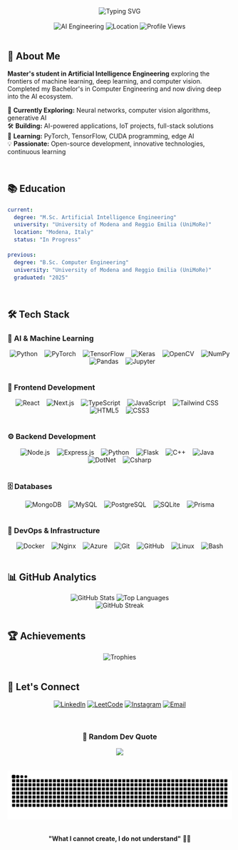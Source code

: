 <div align="center">

<img src="https://readme-typing-svg.demolab.com?font=Fira+Code&weight=600&size=28&duration=3000&pause=1000&color=6366F1&center=true&vCenter=true&random=false&width=600&lines=Hi+%F0%9F%91%8B+I'm+Marin+Cervinschi;AI+Engineering+Student+%F0%9F%A4%96;Always+Learning%2C+Always+Building" alt="Typing SVG" />

</div>

<br/>

<div align="center">
  <img src="https://img.shields.io/badge/AI_Engineering-Master's_Student-6366F1?style=for-the-badge&logo=graduation-cap&logoColor=white" alt="AI Engineering"/>
  <img src="https://img.shields.io/badge/UniMoRe-Modena%2C_Italy-22C55E?style=for-the-badge&logo=google-maps&logoColor=white" alt="Location"/>
  <img src="https://komarev.com/ghpvc/?username=MarinCervinschi&style=for-the-badge&color=6366F1" alt="Profile Views"/>
</div>

<br/>

## 🎯 About Me

**Master's student in Artificial Intelligence Engineering** exploring the frontiers of machine learning, deep learning, and computer vision. Completed my Bachelor's in Computer Engineering and now diving deep into the AI ecosystem.

🔬 **Currently Exploring:** Neural networks, computer vision algorithms, generative AI  
🛠️ **Building:** AI-powered applications, IoT projects, full-stack solutions  
🌱 **Learning:** PyTorch, TensorFlow, CUDA programming, edge AI  
💡 **Passionate:** Open-source development, innovative technologies, continuous learning

<br/>

## 📚 Education

```yaml
current:
  degree: "M.Sc. Artificial Intelligence Engineering"
  university: "University of Modena and Reggio Emilia (UniMoRe)"
  location: "Modena, Italy"
  status: "In Progress"
  
previous:
  degree: "B.Sc. Computer Engineering"
  university: "University of Modena and Reggio Emilia (UniMoRe)"
  graduated: "2025"
```

<br/>

## 🛠️ Tech Stack

### 🤖 AI & Machine Learning
<div align="center">
  <img src="https://cdn.jsdelivr.net/gh/devicons/devicon/icons/python/python-original.svg" height="35" alt="Python"/>
  <img width="8"/>
  <img src="https://cdn.jsdelivr.net/gh/devicons/devicon/icons/pytorch/pytorch-original.svg" height="35" alt="PyTorch"/>
  <img width="8"/>
  <img src="https://cdn.jsdelivr.net/gh/devicons/devicon/icons/tensorflow/tensorflow-original.svg" height="35" alt="TensorFlow"/>
  <img width="8"/>
  <img src="https://cdn.jsdelivr.net/gh/devicons/devicon/icons/keras/keras-original.svg" height="35" alt="Keras"/>
  <img width="8"/>
  <img src="https://cdn.jsdelivr.net/gh/devicons/devicon/icons/opencv/opencv-original.svg" height="35" alt="OpenCV"/>
  <img width="8"/>
  <img src="https://cdn.jsdelivr.net/gh/devicons/devicon/icons/numpy/numpy-original.svg" height="35" alt="NumPy"/>
  <img width="8"/>
  <img src="https://cdn.jsdelivr.net/gh/devicons/devicon/icons/pandas/pandas-original.svg" height="35" alt="Pandas"/>
  <img width="8"/>
  <img src="https://cdn.jsdelivr.net/gh/devicons/devicon/icons/jupyter/jupyter-original.svg" height="35" alt="Jupyter"/>
</div>

<br/>

### 🎨 Frontend Development
<div align="center">
  <img src="https://cdn.jsdelivr.net/gh/devicons/devicon/icons/react/react-original.svg" height="35" alt="React"/>
  <img width="8"/>
  <img src="https://cdn.jsdelivr.net/gh/devicons/devicon/icons/nextjs/nextjs-original.svg" height="35" alt="Next.js"/>
  <img width="8"/>
  <img src="https://cdn.jsdelivr.net/gh/devicons/devicon/icons/typescript/typescript-original.svg" height="35" alt="TypeScript"/>
  <img width="8"/>
  <img src="https://cdn.jsdelivr.net/gh/devicons/devicon/icons/javascript/javascript-original.svg" height="35" alt="JavaScript"/>
  <img width="8"/>
  <img src="https://cdn.simpleicons.org/tailwindcss/06B6D4" height="35" alt="Tailwind CSS"/>
  <img width="8"/>
  <img src="https://cdn.jsdelivr.net/gh/devicons/devicon/icons/html5/html5-original.svg" height="35" alt="HTML5"/>
  <img width="8"/>
  <img src="https://cdn.jsdelivr.net/gh/devicons/devicon/icons/css3/css3-original.svg" height="35" alt="CSS3"/>
</div>

<br/>

### ⚙️ Backend Development
<div align="center">
  <img src="https://cdn.jsdelivr.net/gh/devicons/devicon/icons/nodejs/nodejs-original.svg" height="35" alt="Node.js"/>
  <img width="8"/>
  <img src="https://skillicons.dev/icons?i=express" height="35" alt="Express.js"/>
  <img width="8"/>
  <img src="https://cdn.jsdelivr.net/gh/devicons/devicon/icons/python/python-original.svg" height="35" alt="Python"/>
  <img width="8"/>
  <img src="https://skillicons.dev/icons?i=flask" height="35" alt="Flask"/>
  <img width="8"/>
  <img src="https://cdn.jsdelivr.net/gh/devicons/devicon/icons/cplusplus/cplusplus-original.svg" height="35" alt="C++"/>
  <img width="8"/>
  <img src="https://cdn.jsdelivr.net/gh/devicons/devicon/icons/java/java-original.svg" height="35" alt="Java"/>
  <img width="8"/>
  <img src="https://cdn.simpleicons.org/dotnet/512BD4" height="35" alt="DotNet"  />
  <img width="8" />
  <img src="https://cdn.jsdelivr.net/gh/devicons/devicon/icons/csharp/csharp-original.svg" height="35" alt="Csharp"  />

</div>

<br/>

### 🗄️ Databases
<div align="center">
  <img src="https://cdn.jsdelivr.net/gh/devicons/devicon/icons/mongodb/mongodb-original.svg" height="35" alt="MongoDB"/>
  <img width="8"/>
  <img src="https://cdn.jsdelivr.net/gh/devicons/devicon/icons/mysql/mysql-original.svg" height="35" alt="MySQL"/>
  <img width="8"/>
  <img src="https://cdn.jsdelivr.net/gh/devicons/devicon/icons/postgresql/postgresql-original.svg" height="35" alt="PostgreSQL"/>
  <img width="8"/>
  <img src="https://cdn.jsdelivr.net/gh/devicons/devicon/icons/sqlite/sqlite-original.svg" height="35" alt="SQLite"/>
  <img width="8" />
  <img src="https://skillicons.dev/icons?i=prisma" height="35" alt="Prisma"  />
</div>

<br/>

### 🚀 DevOps & Infrastructure
<div align="center">
  <img src="https://cdn.jsdelivr.net/gh/devicons/devicon/icons/docker/docker-original.svg" height="35" alt="Docker"/>
  <img width="8"/>
  <img src="https://cdn.jsdelivr.net/gh/devicons/devicon/icons/nginx/nginx-original.svg" height="35" alt="Nginx"/>
  <img width="8"/>
  <img src="https://cdn.jsdelivr.net/gh/devicons/devicon/icons/azure/azure-original.svg" height="35" alt="Azure"/>
  <img width="8"/>
  <img src="https://cdn.jsdelivr.net/gh/devicons/devicon/icons/git/git-original.svg" height="35" alt="Git"/>
  <img width="8"/>
  <img src="https://cdn.jsdelivr.net/gh/devicons/devicon/icons/github/github-original.svg" height="35" alt="GitHub"/>
  <img width="8"/>
  <img src="https://cdn.jsdelivr.net/gh/devicons/devicon/icons/linux/linux-original.svg" height="35" alt="Linux"/>
  <img width="8"/>
  <img src="https://cdn.simpleicons.org/gnubash/4EAA25" height="35" alt="Bash"/>
</div>

<br/>

## 📊 GitHub Analytics

<div align="center">
  <img height="180em" src="https://github-readme-stats.vercel.app/api?username=MarinCervinschi&show_icons=true&theme=tokyonight&hide_border=true&count_private=true&include_all_commits=true" alt="GitHub Stats"/>
  <img height="180em" src="https://github-readme-stats.vercel.app/api/top-langs/?username=MarinCervinschi&layout=compact&theme=tokyonight&hide_border=true&langs_count=8" alt="Top Languages"/>
</div>

<div align="center">
  <img src="https://github-readme-streak-stats.herokuapp.com/?user=MarinCervinschi&theme=tokyonight&hide_border=true" alt="GitHub Streak"/>
</div>

<br/>

## 🏆 Achievements

<div align="center">
  <img src="https://github-profile-trophy.vercel.app/?username=MarinCervinschi&theme=tokyonight&no-frame=true&no-bg=true&row=1&column=7" alt="Trophies"/>
</div>

<br/>

## 🤝 Let's Connect

<div align="center">

[![LinkedIn](https://img.shields.io/badge/LinkedIn-0077B5?style=for-the-badge&logo=linkedin&logoColor=white)](https://www.linkedin.com/in/marin-cervinschi/)
[![LeetCode](https://img.shields.io/badge/LeetCode-FFA116?style=for-the-badge&logo=leetcode&logoColor=white)](https://www.leetcode.com/MarinCervinschi/)
[![Instagram](https://img.shields.io/badge/Instagram-E4405F?style=for-the-badge&logo=instagram&logoColor=white)](https://www.instagram.com/marin_cervinschi/)
[![Email](https://img.shields.io/badge/ProtonMail-6366F1?style=for-the-badge&logo=protonmail&logoColor=white)](mailto:marin@protonmail.com)

</div>

<br/>

<div align="center">
  
### 💭 Random Dev Quote
  
![](https://quotes-github-readme.vercel.app/api?type=horizontal&theme=tokyonight)

</div>

<br/>

<div align="center">
  
<img src="https://raw.githubusercontent.com/MarinCervinschi/MarinCervinschi/output/snake.svg" alt="Snake animation"/>

</div>

<br/>

<div align="center">
  
**"What I cannot create, I do not understand"** ✍🏻

</div>
